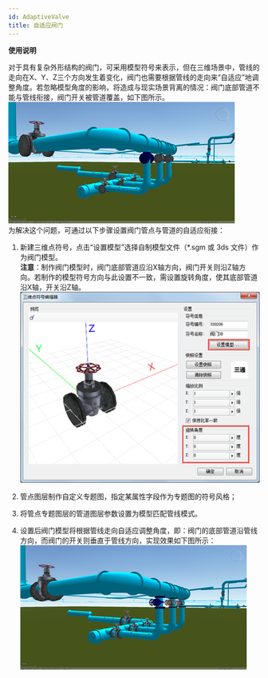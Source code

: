 ```yaml
---
id: AdaptiveValve
title: 自适应阀门
---
```

**使用说明**

对于具有复杂外形结构的阀门，可采用模型符号来表示，但在三维场景中，管线的走向在X、Y、Z三个方向发生着变化，阀门也需要根据管线的走向来“自适应”地调整角度。若忽略模型角度的影响，将造成与现实场景背离的情况：阀门底部管道不能与管线衔接，阀门开关被管道覆盖，如下图所示。  
![图：阀门与管线匹配问题](img/ValveMatch.png)    
为解决这个问题，可通过以下步骤设置阀门管点与管道的自适应衔接：

  1. 新建三维点符号，点击“设置模型”选择自制模型文件（*.sgm 或 3ds 文件）作为阀门模型。   
**注意**：制作阀门模型时，阀门底部管道应沿X轴方向，阀门开关则沿Z轴方向。若制作的模型符号方向与此设置不一致，需设置旋转角度，使其底部管道沿X轴，开关沿Z轴。  
![图：新建三维点符号（底部管道沿X轴，开关沿Z轴）](img/Marker3D1.png)  
 
  1. 管点图层制作自定义专题图，指定某属性字段作为专题图的符号风格；
  2. 将管点专题图层的管道图层参数设置为模型匹配管线模式。
  3. 设置后阀门模型将根据管线走向自适应调整角度，即：阀门的底部管道沿管线方向，而阀门的开关则垂直于管线方向，实现效果如下图所示：  
![图：设置自适应阀门后阀门模型与管线衔接正确 ](img/ValveMatch1.png)  
